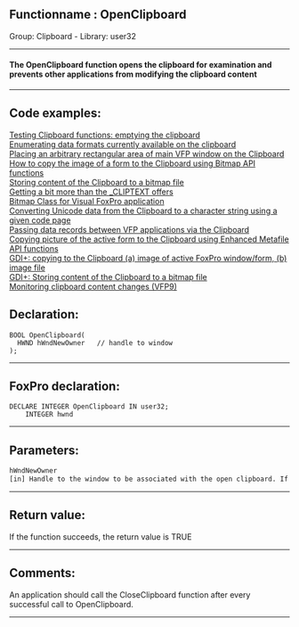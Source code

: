 <link rel="stylesheet" type="text/css" href="../../css/win32api.css">  
<link rel="stylesheet" href="https://cdnjs.cloudflare.com/ajax/libs/font-awesome/4.7.0/css/font-awesome.min.css">

## Functionname : OpenClipboard
Group: Clipboard - Library: user32    
***  


#### The OpenClipboard function opens the clipboard for examination and prevents other applications from modifying the clipboard content
***  


## Code examples:
[Testing Clipboard functions: emptying the clipboard](../../samples/sample_028.md)  
[Enumerating data formats currently available on the clipboard](../../samples/sample_032.md)  
[Placing an arbitrary rectangular area of main VFP window on the Clipboard](../../samples/sample_081.md)  
[How to copy the image of a form to the Clipboard using Bitmap API functions](../../samples/sample_091.md)  
[Storing content of the Clipboard to a bitmap file](../../samples/sample_189.md)  
[Getting a bit more than the _CLIPTEXT offers](../../samples/sample_278.md)  
[Bitmap Class for Visual FoxPro application](../../samples/sample_295.md)  
[Converting Unicode data from the Clipboard to a character string using a given code page](../../samples/sample_316.md)  
[Passing data records between VFP applications via the Clipboard](../../samples/sample_346.md)  
[Copying picture of the active form to the Clipboard using Enhanced Metafile API functions](../../samples/sample_404.md)  
[GDI+: copying to the Clipboard (a) image of active FoxPro window/form, (b) image file](../../samples/sample_457.md)  
[GDI+: Storing content of the Clipboard to a bitmap file](../../samples/sample_475.md)  
[Monitoring clipboard content changes (VFP9)](../../samples/sample_601.md)  

## Declaration:
```foxpro  
BOOL OpenClipboard(
  HWND hWndNewOwner   // handle to window
);  
```  
***  


## FoxPro declaration:
```foxpro  
DECLARE INTEGER OpenClipboard IN user32;
	INTEGER hwnd  
```  
***  


## Parameters:
```txt  
hWndNewOwner
[in] Handle to the window to be associated with the open clipboard. If this parameter is NULL, the open clipboard is associated with the current task.  
```  
***  


## Return value:
If the function succeeds, the return value is TRUE  
***  


## Comments:
An application should call the CloseClipboard function after every successful call to OpenClipboard.   
  
***  


